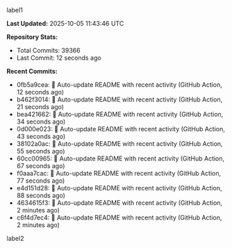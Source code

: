 
label1 
<!-- ACTIVITY_START -->
**Last Updated:** 2025-10-05 11:43:46 UTC

**Repository Stats:**
- Total Commits: 39366
- Last Commit: 12 seconds ago

**Recent Commits:**
- 0fb5a9cea: 🤖 Auto-update README with recent activity (GitHub Action, 12 seconds ago)
- b462f3014: 🤖 Auto-update README with recent activity (GitHub Action, 21 seconds ago)
- bea421662: 🤖 Auto-update README with recent activity (GitHub Action, 34 seconds ago)
- 0d000e023: 🤖 Auto-update README with recent activity (GitHub Action, 43 seconds ago)
- 38102a0ac: 🤖 Auto-update README with recent activity (GitHub Action, 55 seconds ago)
- 60cc00965: 🤖 Auto-update README with recent activity (GitHub Action, 67 seconds ago)
- f0aaa7cac: 🤖 Auto-update README with recent activity (GitHub Action, 77 seconds ago)
- e4d151d28: 🤖 Auto-update README with recent activity (GitHub Action, 88 seconds ago)
- 4634615f3: 🤖 Auto-update README with recent activity (GitHub Action, 2 minutes ago)
- c6f4d7ec4: 🤖 Auto-update README with recent activity (GitHub Action, 2 minutes ago)
<!-- ACTIVITY_END -->

label2
